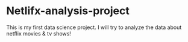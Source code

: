 # Netlifx-analysis-project
This is my first data science project. I will try to analyze the data about netflix movies & tv shows!
